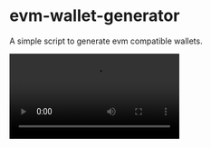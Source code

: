 # evm-wallet-generator
A simple script to generate evm compatible wallets.


![](https://i.imgur.com/Kd7NqRI.mp4)


